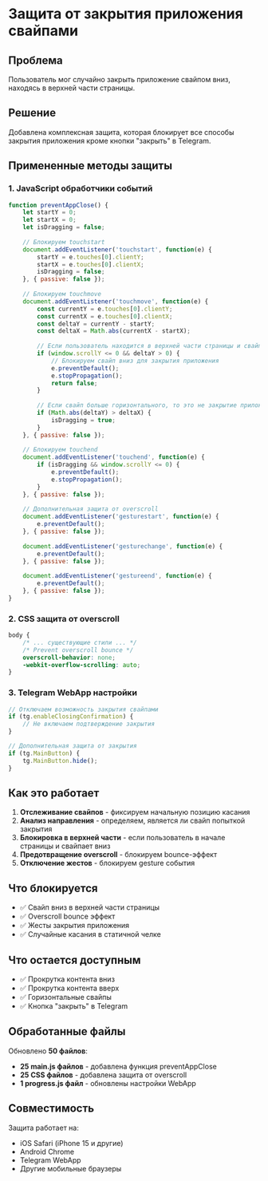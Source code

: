 # Защита от закрытия приложения свайпами

## Проблема
Пользователь мог случайно закрыть приложение свайпом вниз, находясь в верхней части страницы.

## Решение
Добавлена комплексная защита, которая блокирует все способы закрытия приложения кроме кнопки "закрыть" в Telegram.

## Примененные методы защиты

### 1. JavaScript обработчики событий

```javascript
function preventAppClose() {
    let startY = 0;
    let startX = 0;
    let isDragging = false;
    
    // Блокируем touchstart
    document.addEventListener('touchstart', function(e) {
        startY = e.touches[0].clientY;
        startX = e.touches[0].clientX;
        isDragging = false;
    }, { passive: false });
    
    // Блокируем touchmove
    document.addEventListener('touchmove', function(e) {
        const currentY = e.touches[0].clientY;
        const currentX = e.touches[0].clientX;
        const deltaY = currentY - startY;
        const deltaX = Math.abs(currentX - startX);
        
        // Если пользователь находится в верхней части страницы и свайпает вниз
        if (window.scrollY <= 0 && deltaY > 0) {
            // Блокируем свайп вниз для закрытия приложения
            e.preventDefault();
            e.stopPropagation();
            return false;
        }
        
        // Если свайп больше горизонтального, то это не закрытие приложения
        if (Math.abs(deltaY) > deltaX) {
            isDragging = true;
        }
    }, { passive: false });
    
    // Блокируем touchend
    document.addEventListener('touchend', function(e) {
        if (isDragging && window.scrollY <= 0) {
            e.preventDefault();
            e.stopPropagation();
        }
    }, { passive: false });
    
    // Дополнительная защита от overscroll
    document.addEventListener('gesturestart', function(e) {
        e.preventDefault();
    }, { passive: false });
    
    document.addEventListener('gesturechange', function(e) {
        e.preventDefault();
    }, { passive: false });
    
    document.addEventListener('gestureend', function(e) {
        e.preventDefault();
    }, { passive: false });
}
```

### 2. CSS защита от overscroll

```css
body {
    /* ... существующие стили ... */
    /* Prevent overscroll bounce */
    overscroll-behavior: none;
    -webkit-overflow-scrolling: auto;
}
```

### 3. Telegram WebApp настройки

```javascript
// Отключаем возможность закрытия свайпами
if (tg.enableClosingConfirmation) {
    // Не включаем подтверждение закрытия
}

// Дополнительная защита от закрытия
if (tg.MainButton) {
    tg.MainButton.hide();
}
```

## Как это работает

1. **Отслеживание свайпов** - фиксируем начальную позицию касания
2. **Анализ направления** - определяем, является ли свайп попыткой закрытия
3. **Блокировка в верхней части** - если пользователь в начале страницы и свайпает вниз
4. **Предотвращение overscroll** - блокируем bounce-эффект
5. **Отключение жестов** - блокируем gesture события

## Что блокируется

- ✅ Свайп вниз в верхней части страницы
- ✅ Overscroll bounce эффект
- ✅ Жесты закрытия приложения
- ✅ Случайные касания в статичной челке

## Что остается доступным

- ✅ Прокрутка контента вниз
- ✅ Прокрутка контента вверх
- ✅ Горизонтальные свайпы
- ✅ Кнопка "закрыть" в Telegram

## Обработанные файлы

Обновлено **50 файлов**:
- **25 main.js файлов** - добавлена функция preventAppClose
- **25 CSS файлов** - добавлена защита от overscroll
- **1 progress.js файл** - обновлены настройки WebApp

## Совместимость

Защита работает на:
- iOS Safari (iPhone 15 и другие)
- Android Chrome
- Telegram WebApp
- Другие мобильные браузеры 